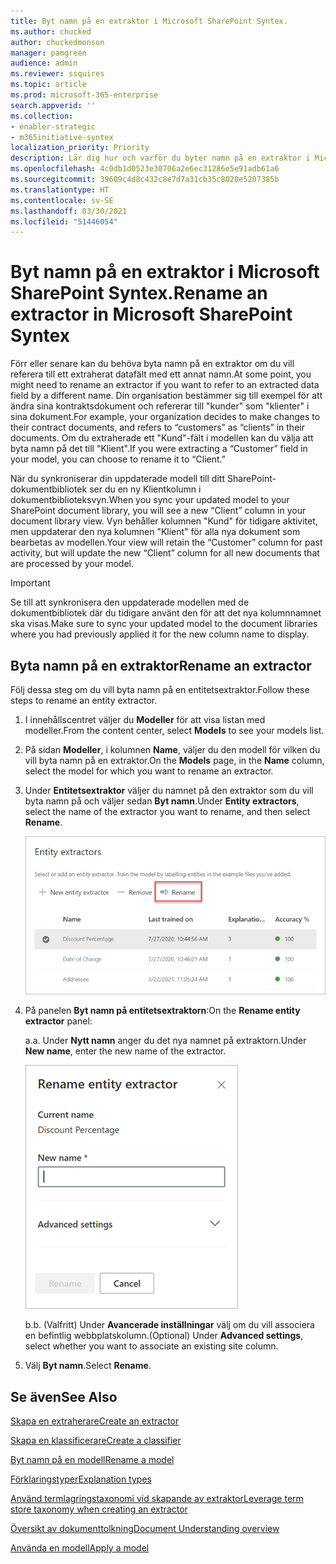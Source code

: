 ```yaml
---
title: Byt namn på en extraktor i Microsoft SharePoint Syntex.
ms.author: chucked
author: chuckedmonson
manager: pamgreen
audience: admin
ms.reviewer: ssquires
ms.topic: article
ms.prod: microsoft-365-enterprise
search.appverid: ''
ms.collection:
- enabler-strategic
- m365initiative-syntex
localization_priority: Priority
description: Lär dig hur och varför du byter namn på en extraktor i Microsoft SharePoint Syntex.
ms.openlocfilehash: 4c0db1d0523e30706a2e6ec31286e5e91adb61a6
ms.sourcegitcommit: 39609c4d8c432c8e7d7a31cb35c8020e5207385b
ms.translationtype: HT
ms.contentlocale: sv-SE
ms.lasthandoff: 03/30/2021
ms.locfileid: "51446054"
---
```

# <a name="rename-an-extractor-in-microsoft-sharepoint-syntex"></a><span data-ttu-id="bf786-103">Byt namn på en extraktor i Microsoft SharePoint Syntex.</span><span class="sxs-lookup"><span data-stu-id="bf786-103">Rename an extractor in Microsoft SharePoint Syntex</span></span>

<span data-ttu-id="bf786-104">Förr eller senare kan du behöva byta namn på en extraktor om du vill referera till ett extraherat datafält med ett annat namn.</span><span class="sxs-lookup"><span data-stu-id="bf786-104">At some point, you might need to rename an extractor if you want to refer to an extracted data field by a different name.</span></span> <span data-ttu-id="bf786-105">Din organisation bestämmer sig till exempel för att ändra sina kontraktsdokument och refererar till "kunder" som "klienter" i sina dokument.</span><span class="sxs-lookup"><span data-stu-id="bf786-105">For example, your organization decides to make changes to their contract documents, and refers to “customers” as “clients” in their documents.</span></span> <span data-ttu-id="bf786-106">Om du extraherade ett "Kund"-fält i modellen kan du välja att byta namn på det till "Klient".</span><span class="sxs-lookup"><span data-stu-id="bf786-106">If you were extracting a “Customer” field in your model, you can choose to rename it to “Client.”</span></span>

<span data-ttu-id="bf786-107">När du synkroniserar din uppdaterade modell till ditt SharePoint-dokumentbibliotek ser du en ny Klientkolumn i dokumentbiblioteksvyn.</span><span class="sxs-lookup"><span data-stu-id="bf786-107">When you sync your updated model to your SharePoint document library, you will see a new “Client” column in your document library view.</span></span> <span data-ttu-id="bf786-108">Vyn behåller kolumnen "Kund" för tidigare aktivitet, men uppdaterar den nya kolumnen "Klient" för alla nya dokument som bearbetas av modellen.</span><span class="sxs-lookup"><span data-stu-id="bf786-108">Your view will retain the “Customer” column for past activity, but will update the new “Client” column for all new documents that are processed by your model.</span></span> 

> [!IMPORTANT]
>  <span data-ttu-id="bf786-109">Se till att synkronisera den uppdaterade modellen med de dokumentbibliotek där du tidigare använt den för att det nya kolumnnamnet ska visas.</span><span class="sxs-lookup"><span data-stu-id="bf786-109">Make sure to sync your updated model to the document libraries where you had previously applied it for the new column name to display.</span></span> 

## <a name="rename-an-extractor"></a><span data-ttu-id="bf786-110">Byta namn på en extraktor</span><span class="sxs-lookup"><span data-stu-id="bf786-110">Rename an extractor</span></span>

<span data-ttu-id="bf786-111">Följ dessa steg om du vill byta namn på en entitetsextraktor.</span><span class="sxs-lookup"><span data-stu-id="bf786-111">Follow these steps to rename an entity extractor.</span></span>

1. <span data-ttu-id="bf786-112">I innehållscentret väljer du **Modeller** för att visa listan med modeller.</span><span class="sxs-lookup"><span data-stu-id="bf786-112">From the content center, select **Models** to see your models list.</span></span>

2. <span data-ttu-id="bf786-113">På sidan **Modeller**, i kolumnen **Name**, väljer du den modell för vilken du vill byta namn på en extraktor.</span><span class="sxs-lookup"><span data-stu-id="bf786-113">On the **Models** page, in the **Name** column, select the model for which you want to rename an extractor.</span></span>

3. <span data-ttu-id="bf786-114">Under **Entitetsextraktor** väljer du namnet på den extraktor som du vill byta namn på och väljer sedan **Byt namn**.</span><span class="sxs-lookup"><span data-stu-id="bf786-114">Under **Entity extractors**, select the name of the extractor you want to rename, and then select **Rename**.</span></span></br>

    ![Skärmbild av avsnittet Entitetsextraktor med en vald extraktor med alternativet Byt namn markerat.](../media/content-understanding/entity-extractor-rename.png) </br>

4. <span data-ttu-id="bf786-116">På panelen **Byt namn på entitetsextraktorn**:</span><span class="sxs-lookup"><span data-stu-id="bf786-116">On the **Rename entity extractor** panel:</span></span>

   <span data-ttu-id="bf786-117">a.</span><span class="sxs-lookup"><span data-stu-id="bf786-117">a.</span></span> <span data-ttu-id="bf786-118">Under **Nytt namn** anger du det nya namnet på extraktorn.</span><span class="sxs-lookup"><span data-stu-id="bf786-118">Under **New name**, enter the new name of the extractor.</span></span></br>

    ![Skärmbild som visar panelen Entitetsextraktor.](../media/content-understanding/rename-entity-extractor-panel.png) </br>

   <span data-ttu-id="bf786-120">b.</span><span class="sxs-lookup"><span data-stu-id="bf786-120">b.</span></span> <span data-ttu-id="bf786-121">(Valfritt) Under **Avancerade inställningar** välj om du vill associera en befintlig webbplatskolumn.</span><span class="sxs-lookup"><span data-stu-id="bf786-121">(Optional) Under **Advanced settings**, select whether you want to associate an existing site column.</span></span>

5. <span data-ttu-id="bf786-122">Välj **Byt namn**.</span><span class="sxs-lookup"><span data-stu-id="bf786-122">Select **Rename**.</span></span>

## <a name="see-also"></a><span data-ttu-id="bf786-123">Se även</span><span class="sxs-lookup"><span data-stu-id="bf786-123">See Also</span></span>
[<span data-ttu-id="bf786-124">Skapa en extraherare</span><span class="sxs-lookup"><span data-stu-id="bf786-124">Create an extractor</span></span>](create-an-extractor.md)

[<span data-ttu-id="bf786-125">Skapa en klassificerare</span><span class="sxs-lookup"><span data-stu-id="bf786-125">Create a classifier</span></span>](create-a-classifier.md)

[<span data-ttu-id="bf786-126">Byt namn på en modell</span><span class="sxs-lookup"><span data-stu-id="bf786-126">Rename a model</span></span>](rename-a-model.md)

[<span data-ttu-id="bf786-127">Förklaringstyper</span><span class="sxs-lookup"><span data-stu-id="bf786-127">Explanation types</span></span>](explanation-types-overview.md)

[<span data-ttu-id="bf786-128">Använd termlagringstaxonomi vid skapande av extraktor</span><span class="sxs-lookup"><span data-stu-id="bf786-128">Leverage term store taxonomy when creating an extractor</span></span>](leverage-term-store-taxonomy.md)

[<span data-ttu-id="bf786-129">Översikt av dokumenttolkning</span><span class="sxs-lookup"><span data-stu-id="bf786-129">Document Understanding overview</span></span>](document-understanding-overview.md)

[<span data-ttu-id="bf786-130">Använda en modell</span><span class="sxs-lookup"><span data-stu-id="bf786-130">Apply a model</span></span>](apply-a-model.md) 
